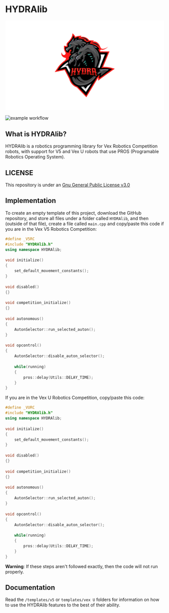 # HYDRAlib
<img src="assets/logo.jpg" alt="logo.jpg"><img>

![example workflow](https://github.com/Rohan-Bharatia/HYDRAlib/actions/workflows/pros-build.yml/badge.svg)
## What is HYDRAlib?
HYDRAlib is a robotics programming library for Vex Robotics Competition robots, with support for V5 and Vex U robots that use PROS (Programable Robotics Operating System).

## LICENSE
This repository is under an [Gnu General Public License v3.0](https://github.com/Rohan-Bharatia/HYDRAlib/blob/main/LICENSE)

## Implementation
To create an empty template of this project, download the GitHub repository, and store all files under a folder called ```HYDRAlib```, and then (outside of that file), create a file called ```main.cpp``` and copy/paste this code if you are in the Vex V5 Robotics Competition:
```cpp
#define _V5RC
#include "HYDRAlib.h"
using namespace HYDRAlib;

void initialize()
{
    set_default_movement_constants();
}

void disabled()
{}

void competition_initialize()
{}

void autonomous()
{
    AutonSelector::run_selected_auton();
}

void opcontrol()
{
    AutonSelector::disable_auton_selector();

    while(running)
    {
        pros::delay(Utils::DELAY_TIME);
    }
}
```

If you are in the Vex U Robotics Competition, copy/paste this code:
```cpp
#define _VURC
#include "HYDRAlib.h"
using namespace HYDRAlib;

void initialize()
{
    set_default_movement_constants();
}

void disabled()
{}

void competition_initialize()
{}

void autonomous()
{
    AutonSelector::run_selected_auton();
}

void opcontrol()
{
    AutonSelector::disable_auton_selector();

    while(running)
    {
        pros::delay(Utils::DELAY_TIME);
    }
}
```
<span color="red">**Warning**</span>: If these steps aren't followed exactly, then the code will not run properly.

## Documentation
Read the ```/templates/v5``` or ```templates/vex U``` folders for information on how to use the HYDRAlib features to the best of their ability.
